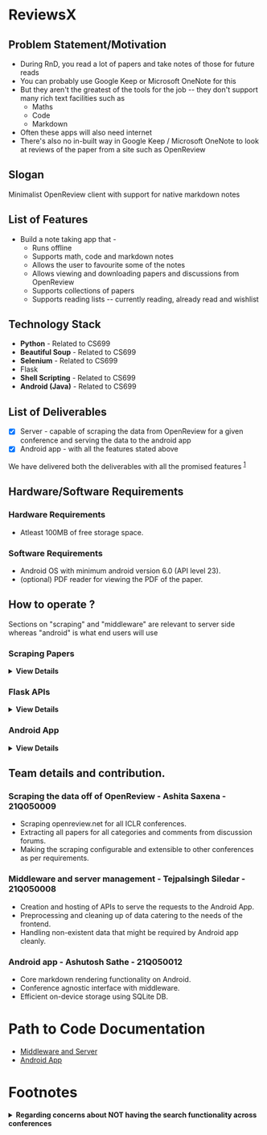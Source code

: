 # ReviewsX

## Problem Statement/Motivation
- During RnD, you read a lot of papers and take notes of those for future reads
- You can probably use Google Keep or Microsoft OneNote for this
- But they aren't the greatest of the tools for the job -- they don't support many rich text facilities such as 
	- Maths
	- Code 
	- Markdown
- Often these apps will also need internet 
- There's also no in-built way in Google Keep / Microsoft OneNote to look at reviews of the paper from a site such as OpenReview

## Slogan
Minimalist OpenReview client with support for native markdown notes

## List of Features
- Build a note taking app that -
	- Runs offline
	- Supports math, code and markdown notes
	- Allows the user to favourite some of the notes 
	- Allows viewing and downloading papers and discussions from OpenReview 
	- Supports collections of papers 
	- Supports reading lists -- currently reading, already read and wishlist

## Technology Stack
- **Python** - Related to CS699
- **Beautiful Soup** - Related to CS699
- **Selenium** - Related to CS699
- Flask
- **Shell Scripting** - Related to CS699
- **Android (Java)** - Related to CS699

## List of Deliverables
- [x] Server - capable of scraping the data from OpenReview for a given conference and serving the data to the android app 
- [x] Android app - with all the features stated above

We have delivered both the deliverables with all the promised features <sup>[1](#feature-completion)</sup>

## Hardware/Software Requirements

### Hardware Requirements
- Atleast 100MB of free storage space.

### Software Requirements
- Android OS with minimum android version 6.0 (API level 23).
- (optional) PDF reader for viewing the PDF of the paper.

## How to operate ?

Sections on "scraping" and "middleware" are relevant to server side whereas "android" is what end users will use

### Scraping Papers

<details>
	<summary><b>View Details</b></summary>
	
The following steps can be used to run the scraping code.

#### Dependencies

- Python version 3.8.0 (compatible with any Python 3 version)
- Chromebrowser
- Chromedriver (of a version compatible with your Chrome Browser)
- Libraries used:
    - selenium
    - requests
    - os
    - glob
    - tqdm
    - json
    - time

#### Chromedriver

To run the scraping code, please go to [this link](https://chromedriver.chromium.org/downloads) and download the chromedriver compatible with the version of your Chrome browser.

To find the version of your Chrome Browser, please follow [this link](https://help.zenplanner.com/hc/en-us/articles/204253654-How-to-Find-Your-Internet-Browser-Version-Number-Google-Chrome).

After downloading the zip file, extract the chromedriver file and save it on your computer. 

The path of this chromedriver should be provided in the chrome_driver_path variable in Config.py file.

#### How to run?

To run the code, go to the directory containing main.py file and run the following command - 

`python3 main.py`

In the following subsections, each file is described.

#### File Descriptions
##### Config.py

- To change configurations, the values in Config.py can be changed. The configurations include the following : 
    - data_dir : specify the path of directory where scraped json files will be stored
    - chrome_driver_path : specify the path where chromedriver is placed
    - home_url : specify the home-url which needs to be scraped. This version of ReviewsX supports scraping only 'https://openreview.net/'
    - venue_name : specify the name of venue which needs to be scraped. This version of ReviewsX scrapes all conferences of ICLR venue.
    - years : specify a comma separate list of years in quotation marks which needs to be scraped.
    - limit : specify the maximum number of papers that needs to be scraped for every category. If all papers need to be scraped then keep limit as None.

##### iclr_crawler.py

Contains class PageCrawler which contains methods to scrape data of all papers of all categories for all the years of conferences of a venue.

##### crawl_forum_comments.py

Contains code to scrape the comments from a forum of a particular paper. The code creates a json file per forum containing all forum comments and their replies in a proper nested structure.

##### main.py

The main code which imports Config.py, iclr_crawler.py and crawl_forum_comments.py and calls the appropriate functions.


#### Structure of json files and folders

The following sample tree structure is showing considering only 2021 year i.e. in the Config.py file the years variable is '2021'

```
data
└───iclr_2021
│   └───iclr_2021_oral_presentations
│       │   <paper_id1>.json
│       │   <paper_id1>.json
│       │   ...
│   └───iclr_2021_poster_presentations
│       │   <paper_id1>.json
│       │   <paper_id1>.json
│       │   ...
│   └───iclr_2021_spotlight_presentations
│       │   <paper_id1>.json
│       │   <paper_id1>.json
│       │   ... 
│   └───iclr_2021_withdrawn_rejected_submissions
│       │   <paper_id1>.json
│       │   <paper_id1>.json
│       │   ... 
|   │   iclr_2021_oral_presentation.json
|   │   iclr_2021_poster_presentations.json
|   |   iclr_2021_spotlight_presentations.json
|   │   iclr_2021_withdrawn_rejected_submissions.json
```

All the json files for different conferences in separate folders. For e.g., if the config file has 4 years - 2021,2020,2019 and 2018 - then 4 separate folders will get created - 
with the name iclr_year. Inside the folder, json files containing extracted information for all the papers for a particular category will be stored. 

The comments scraped from each paper discussions are stored in separate json files per paper. These files are stored in a separate folder for each category with the name paper-id.json

#### Year wise categories of ICLR conferences are scraped and saved in - iclr_year_categories.json
    
For instance the ICLR categories for the year 2021 in the file iclr_2021_categories.json - 

```
{
      "Oral Presentations": "https://openreview.net/group?id=ICLR.cc/2021/Conference#oral-presentations",
      "Spotlight Presentations": "https://openreview.net/group?id=ICLR.cc/2021/Conference#spotlight-presentations",
      "Poster Presentations": "https://openreview.net/group?id=ICLR.cc/2021/Conference#poster-presentations",
      "Withdrawn/Rejected Submissions": "https://openreview.net/group?id=ICLR.cc/2021/Conference#withdrawn-rejected-submissions"
}
```

#### Json files are created for every ICLR conference per category
The structure of the values in the json files is as follows - 

```
{
            "data_id": "",          
            "paper_title": "",
            "forum_link": "",             
            "pdf_link": "",           
            "authors": [            ],           
            "reviewed-version-(pdf)": "",           
            "keywords": "",           
            "abstract": "",           
            "code-of-ethics": "",
            "one-sentence-summary": "",
            "supplementary-material": ""          
 }
```

#### Comments information for each paper is saved in a separate json file
The structure of the json files for comments is as follows -
```
{
        "id": id of the comment,
        "content": {
            "title": title of the comment,
            "decision": Accept/Reject,
            "comment": comment content
        },
        "date": timestamp when the comment was posted,
        "signatures": author or group of authors who posted the comment,
        "reply": [the same nested comment structure, if any replies are there]
    },
```

</details>

### Flask APIs

<details>
	<summary><b>View Details</b></summary>
	
The following steps can be used to run the flask APIs.

#### Dependencies

- Python version 3.8.0 (compatible with any version)
- Libraries used:
	- flask
	- json
	- flask_ngrok (optional) -- you can also run the app normally and run ngrok independently for exposing to the entire world
	- os

#### How to run?

- Change the database_folder in app.py to the location containing the json files.
- To run the code, go to the directory containing the app.py and run the following command - 

`flask run`
or 
`python app.py`

- Use either the browser or postman to run the api calls.
- Use the localhost address or the ngrok address for the api calls.


#### Sample API Calls

- For getting the parameters
	- http://127.0.0.1:5000/get_parameters?category=oral_presentations&year=2021&conference=iclr

- For getting all the conferences for all the years
	- http://127.0.0.1:5000/get_info

- For getting comments with respect to a particular paper
	- http://127.0.0.1:5000/get_comments?year=2020&category=poster_presentations&conference=iclr&data_id=B1eWOJHKvB

#### File Descriptions

##### app.py

Contains the flask api definitions which will act as the middleware to support the linking between the android and the scraped database.

</details>

### Android App

<details>
	<summary><b>View Details</b></summary>

	
Users can do following tasks within the android app
	
#### Downloading data for a conference category
	
- On the home screen users will see a list of cards with conference name, conference year and a particular category in that particular conference
- Simply tapping on that category will fetch all the papers in that specific category from the server

#### Searching for relevant papers within a category
- Users should simply tap the "search" button (magnifying glass icon) in the action bar and type the query 
- The app will filter the papers based on whether the query appears anywhere in the paper title, abstract or keywords

#### Viewing discussions for a particular paper
- From the category-wise or collection list of papers, simply tap on the paper to view discussions corresponding to the paper
- If the user is viewing discussions for a particular paper for the very first time, they will be fetched from the server and stored in the DB for future uses 

#### Viewing PDF for a particular paper
- From the discussion view of the paper, simply click on the PDF button in the action bar to view/download the PDF 

#### Taking notes for a particular paper
- From the discussion view of the paper, click on the "notes" button (2.5 lines icon next to PDF icon) in the action bar to open Notes related activity
- For the first time, a default note will be shown
- Click on the "edit" button (pencil icon in the action bar) to start editing the note. The editor supports live editing (you can immediately see the results real-time) along with full markdown as well as LaTeX
- Once the edit is done, click on the "save" button (floppy disk icon in the action bar) and save the note. This note is saved to the DB locally and will ALWAYS be available on the device
- Users can access this note by going into "All notes" section from the left hand drawer on the home screen 

#### Adding a particular paper to a collection 
- Open category wise paper list containing the paper 
- Scroll down to the intended paper and click on "Save to collection" button
- A list of collections with checkbox in front of each of the names of collections will be shown
- Select the collections as needed and click "Save"

#### Removing a particular paper from a collection
- Open the collection to which the paper belongs to 
- Scroll down to the intended paper and click on "Remove" button

Alternatively, 
- Open category wise paper list containing the paper 
- Scroll down to the intended paper and click on "Save to collection" button
- A list of collections with checkbox in front of each of the names of collections will be shown
- Deselect the collections as needed and click "Save"

#### Creating a new collection
- Open the left hand side drawer from the home screen
- Click on "New Collection" button to create the new collection
- The new collection must have a unique name and must be different from "Favourites", "Wishlist", "Already read", "Currently reading" and "All notes"

#### Deleting the entire collection
- Open the left hand side drawer from the home screen
- Go to the intended collection and click on the "delete" button (dustbin icon) on the right of it
- Note that only user created collections can be deleted

Additional information on how the app internally works can be referred from the documentation of the Java classes [here](docs/ReviewsX-JavaDoc/index.html)

## Primary stakeholders of the product
- Research students.
- Professors.
- Anyone interested in reading research papers!

</details>

## Team details and contribution.

### Scraping the data off of OpenReview - Ashita Saxena - 21Q050009
- Scraping openreview.net for all ICLR  conferences.
- Extracting all papers for all categories and comments from discussion forums.
- Making the scraping configurable and extensible to other conferences as per requirements.

### Middleware and server management - Tejpalsingh Siledar - 21Q050008
- Creation and hosting of APIs to serve the requests to the Android App.
- Preprocessing and cleaning up of data catering to the needs of the frontend.
- Handling non-existent data that might be required by Android app cleanly.

### Android app - Ashutosh Sathe - 21Q050012
- Core markdown rendering functionality on Android.
- Conference agnostic interface with middleware.
- Efficient on-device storage using SQLite DB.

# Path to Code Documentation
* [Middleware and Server](docs/Python-SphinxDoc/html/index.html)
* [Android App](docs/ReviewsX-JavaDoc/index.html)

# Footnotes

<details>
	<summary><b><a name="feature-completion">Regarding concerns about NOT having the search functionality across conferences</b></summary>

This was brought up in the discussion during the final demo and we (authors of this project) felt that we did not explain this properly. We as authors NEVER promised cross conference search in any of the previous presentations (you can refer to the previous presentations as well). We only promised searching WITHIN a particular category
		
The main reason behind not having this (saerching "across" conference) functionality was primarily because of our stakeholders. Intended users of this app already know a thing-or-two about the topic they're interested in. Mainly the stakeholders are often going to think like "Hey what are some spotlight papers at ICLR 2022 that I might be interested in ?". These questions will always be specific to a particular category of the conference because often when attending these big conferences, you want to make sure that you don't miss a talk or a poster. If the conference happened in previous years, it's still valuable to search in a particular category so that you can catch up on that particular talk or poster using archives. For these types of users, a general purpose, all-conference search serves "less" functionality because then the users will have to parse through more info.

Therefore, there is technically no need to have this functionality on the home screen and hence we did not promise it in any of the presentations before. While we agree that this functionality could be useful for a more general audience, we decided to omit this from the demo since we did not promise it at all in any of our previous presentations. Moreover, implementing this functionality is a trivial task given the modularity of the app and middleware code. Even then, we wanted to focus more on delivering the promised requirements super well hence we focussed a LOT more on testing the promised requirements.
</details>
